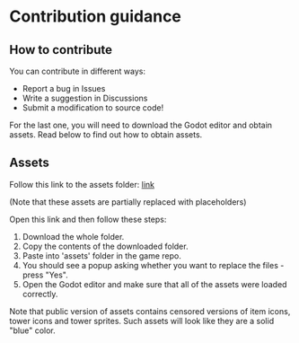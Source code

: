 # Contribution guidance

## How to contribute

You can contribute in different ways:

- Report a bug in Issues
- Write a suggestion in Discussions
- Submit a modification to source code!

For the last one, you will need to download the Godot editor and obtain assets.
Read below to find out how to obtain assets.

## Assets

Follow this link to the assets folder: [link](https://drive.google.com/drive/folders/1U4wTjBu2qo1cInH3IAowsFC5yq56V5uQ?usp=sharing)

(Note that these assets are partially replaced with placeholders)

Open this link and then follow these steps:

1. Download the whole folder.
2. Copy the contents of the downloaded folder.
3. Paste into 'assets' folder in the game repo.
4. You should see a popup asking whether you want to replace the files - press "Yes".
5. Open the Godot editor and make sure that all of the assets were loaded correctly.

Note that public version of assets contains censored versions of item icons, tower icons and tower sprites. Such assets will look like they are a solid "blue" color.

